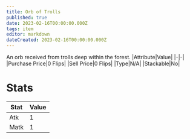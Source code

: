 ```yaml
---
title: Orb of Trolls
published: true
date: 2023-02-16T00:00:00.000Z
tags: item
editor: markdown
dateCreated: 2023-02-16T00:00:00.000Z
---
```


An orb received from trolls deep within the forest.
|Attribute|Value|
|-|-|
|Purchase Price|0 Flips|
|Sell Price|0 Flips|
|Type|N/A|
|Stackable|No|

# Stats
|Stat|Value|
|-|-|
|Atk|1|
|Matk|1|
